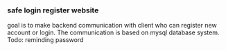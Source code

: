 ### safe login register website

goal is to make backend communication with client
who can register new account or login. The communication
is based on mysql database system. Todo: reminding password
